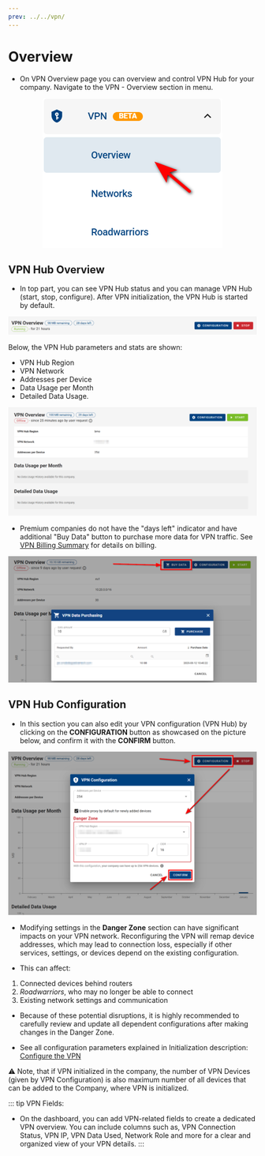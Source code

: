 ```yaml
---
prev: ../../vpn/
---
```


# Overview

- On VPN Overview page you can overview and control VPN Hub for your company. Navigate to the VPN - Overview section in menu.

<p align="center">
  <img src="../../images/vpn/vpn_overview_select.png" alt="VPN Overview">
</p>

## VPN Hub Overview

- In top part, you can see VPN Hub status and you can manage VPN Hub (start, stop, configure). After VPN initialization, the VPN Hub is started by default.

![VPN Overview](../../images/vpn/vpn_overview_running.png)

Below, the VPN Hub parameters and stats are shown:

- VPN Hub Region
- VPN Network
- Addresses per Device
- Data Usage per Month
- Detailed Data Usage.

![VPN Overview](../../images/vpn/vpn_overview_stopped.png)

- Premium companies do not have the "days left" indicator and have additional "Buy Data" button to purchase more data for VPN traffic. See [VPN Billing Summary](../../companies/billing/#vpn-billing-summary) for details on billing.

![VPN Overview](../../images/vpn/vpn_purchase_data.png)

## VPN Hub Configuration

- In this section you can also edit your VPN configuration (VPN Hub) by clicking on the **CONFIGURATION** button as showcased on the picture below, and confirm it with the **CONFIRM** button.

![VPN Overview](../../images/vpn/vpn_overview_config.png)

- Modifying settings in the **Danger Zone** section can have significant impacts on your VPN network. Reconfiguring the VPN will remap device addresses, which may lead to connection loss, especially if other services, settings, or devices depend on the existing configuration.

- This can affect:

1. Connected devices behind routers
2. _Roadwarriors_, who may no longer be able to connect
3. Existing network settings and communication

- Because of these potential disruptions, it is highly recommended to carefully review and update all dependent configurations after making changes in the Danger Zone.

- See all configuration parameters explained in Initialization description: [Configure the VPN](../../vpn/#_2-configure-the-vpn)

⚠️ Note, that if VPN initialized in the company, the number of VPN Devices (given by VPN Configuration) is also maximum number of all devices that can be added to the Company, where VPN is initialized.

::: tip VPN Fields:

- On the dashboard, you can add VPN-related fields to create a dedicated VPN overview. You can include columns such as, VPN Connection Status, VPN IP, VPN Data Used, Network Role and more for a clear and organized view of your VPN details.
  :::

